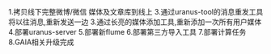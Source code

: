 1.拷贝线下完整微博/微信 媒体及文章库到线上
3.通过uranus-tool的消息重发工具将以往消息,重新发送一边
3.通过长亮的媒体添加工具,重新添加一次所有用户媒体
4.部署uranus-server
5.部署新flume
6.部署第三方导入工具
7.部署计算任务
8.GAIA相关升级完成

